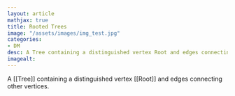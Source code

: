 ```yaml
---
layout: article
mathjax: true
title: Rooted Trees
image: "/assets/images/img_test.jpg"
categories:
- DM
desc: A Tree containing a distinguished vertex Root and edges connecting other vertices. 
imagealt: 
---
```


A [[Tree]] containing a distinguished vertex [[Root]] and edges connecting other vertices.